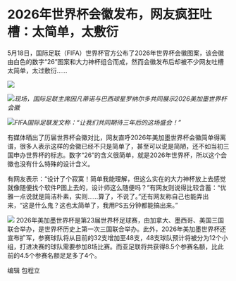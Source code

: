 # 2026年世界杯会徽发布，网友疯狂吐槽：太简单，太敷衍

5月18日，国际足联（FIFA）世界杯官方公布了2026年世界杯会徽图案，该会徽由白色的数字“26”图案和大力神杯组合而成，然而会徽发布后却被不少网友吐槽太简单，太过敷衍……

![](https://inews.gtimg.com/om_bt/OKsiORSTol0k1yp03XtvIdWIj8mcdnE7d_nCZEeg1fIMkAA/1000)

![](https://inews.gtimg.com/om_bt/OmY4ocH6pHhrGwyYOehiBKaWMmwB6nr2hkE4zSz5RKvBYAA/1000)_现场，国际足联主席因凡蒂诺与巴西球星罗纳尔多共同展示2026美加墨世界杯会徽_

![](https://inews.gtimg.com/om_bt/OkEpVe6QHhBbBLzwNRm56YS-hBmTYGAA7JP6Jyyfq_a_oAA/1000)_FIFA国际足联发文称：“让我们共同期待三年后的这场盛会！”_

有媒体晒出了历届世界杯会徽对比，网友直呼2026年美加墨世界杯会徽简单得离谱，很多人表示这样的会徽已经不只是简单了，甚至可以说是简陋，还不如当初三国申办世界杯的标志。数字“26”的含义很简单，就是2026年世界杯，所以这个会徽也没有什么特殊的设计含义。

有网友表示：“设计了个寂寞！简单我能理解，但这么实在的大力神杯放上去感觉就像随便找个软件P图上去的，设计师这么随便吗？”有网友则说得比较含蓄：“优雅一点说就是简洁朴素，实则……算了，不说了。”还有网友称自己也能弄出来，“这是什么鬼？这也太简单了，我用PS五分钟都能搞出来。”

![](https://inews.gtimg.com/om_bt/OGzK1l0wh3M-Qq_sR4fpqLl21ChO9qVQbVVZ-NalEB0HQAA/1000)
2026年美加墨世界杯是第23届世界杯足球赛，由加拿大、墨西哥、美国三国联合举办，是世界杯历史上第一次三国联合举办。此外，2026年美加墨世界杯还宣布扩军，参赛球队将从目前的32支增加至48支，48支球队预计将被分为12个小组，打进决赛的球队需要参加8场比赛。而亚足联将共获得8.5个参赛名额，比此前的4.5个参赛名额足足多了4个。

编辑 包程立

